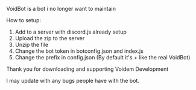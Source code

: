 VoidBot is a bot i no longer want to maintain


How to setup:

1. Add to a server with discord.js already setup
2. Upload the zip to the server
3. Unzip the file
4. Change the bot token in botconfig.json and index.js
5. Change the prefix in config.json (By default it's + like the real VoidBot)

Thank you for downloading and supporting Voidem Development


I may update with any bugs people have with the bot.